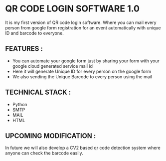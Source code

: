 # QR CODE LOGIN SOFTWARE 1.0
It is my first version of QR code login software. Where you can mail every person from google form registration for an event automatically with unique ID and barcode to everyone.

## FEATURES :
- You can automate your google form just by sharing your form with your google cloud generated service mail id
- Here it will generate Unique ID for every person on the google form
- We also sending the Unique Barcode to every person using the mail

## TECHNICAL STACK :
- Python
- SMTP
- MAIL
- HTML

## UPCOMING MODIFICATION : 
In future we will also develop a CV2 based qr code detection system where anyone can check the barcode easily.